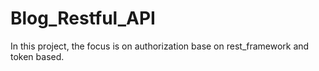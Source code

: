 # Blog_Restful_API
In this project, the focus is on authorization base on rest_framework and token based.
